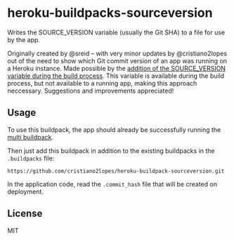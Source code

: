 # heroku-buildpacks-sourceversion
Writes the SOURCE_VERSION variable (usually the Git SHA) to a file for use by the app.

Originally created by @sreid – with very minor updates by @cristiano2lopes out of the need to show which Git commit version of an app was running on a Heroku instance. Made possible by the [addition of the SOURCE_VERSION variable during the build process](https://devcenter.heroku.com/changelog-items/630). This variable is available during the build process, but not available to a running app, making this approach neccessary. Suggestions and improvements appreciated!

## Usage
To use this buildpack, the app should already be successfully running the [multi buildpack](https://github.com/heroku/heroku-buildpack-multi).

Then just add this buildpack in addition to the existing buildpacks in the `.buildpacks` file:

	https://github.com/cristiano2lopes/heroku-buildpack-sourceversion.git

In the application code, read the `.commit_hash` file that will be created on deployment. 


## License
MIT
